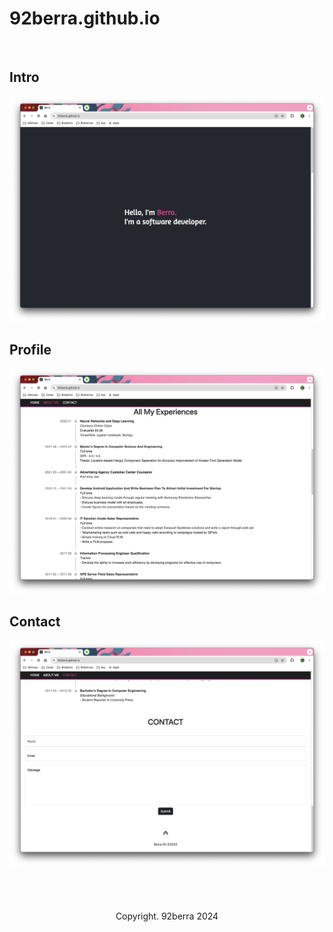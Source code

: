 # 92berra.github.io

<br/>

## Intro
<img src='assets/intro.png'>

<br/>

## Profile
<img src='assets/aboutme.png'>

<br/>

## Contact
<img src='assets/contact.png'>


<br/>
<br/>
<br/>
<br/>
<br/>

<div align='center'>
    Copyright. 92berra 2024
</div>

